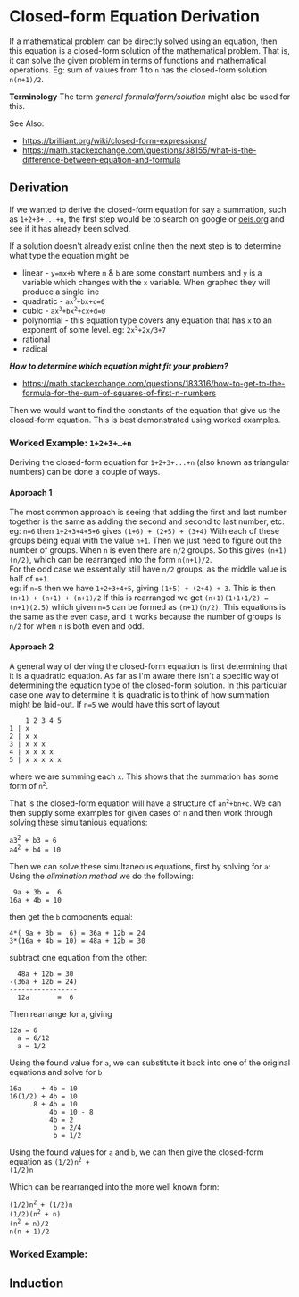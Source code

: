 # Closed-form Equation Derivation

If a mathematical problem can be directly solved using an equation, then this equation is a closed-form solution of the mathematical problem.
That is, it can solve the given problem in terms of functions and mathematical operations.
Eg: sum of values from 1 to `n` has the closed-form solution `n(n+1)/2`.

**Terminology**
The term _general formula/form/solution_ might also be used for this.

See Also:
- https://brilliant.org/wiki/closed-form-expressions/
- https://math.stackexchange.com/questions/38155/what-is-the-difference-between-equation-and-formula

## Derivation

If we wanted to derive the closed-form equation for say a summation, such as `1+2+3+...+n`,
the first step would be to search on google or [oeis.org](https://oeis.org) and see if it has already been solved.

If a solution doesn't already exist online then the next step is to determine what type the equation might be
- linear - `y=mx+b` where `m` & `b` are some constant numbers and `y` is a variable which changes with the `x` variable. When graphed they will produce a single line
- quadratic - <code>ax<sup>2</sup>+bx+c=0</code>
- cubic - <code>ax<sup>3</sup>+bx<sup>2</sup>+cx+d=0</code>
- polynomial - this equation type covers any equation that has `x` to an exponent of some level. eg: <code>2x<sup>5</sup>+2x/3+7</code>
- rational
- radical

***How to determine which equation might fit your problem?***
- https://math.stackexchange.com/questions/183316/how-to-get-to-the-formula-for-the-sum-of-squares-of-first-n-numbers

Then we would want to find the constants of the equation that give us the closed-form equation. This is best demonstrated using worked examples.

### Worked Example: <code>1+2+3+&#x2026;+n</code>

Deriving the closed-form equation for `1+2+3+...+n` (also known as triangular numbers) can be done a couple of ways.

#### Approach 1

The most common approach is seeing that adding the first and last number together is the same as adding the second and second to last number, etc.
eg: `n=6` then `1+2+3+4+5+6` gives `(1+6) + (2+5) + (3+4)`
With each of these groups being equal with the value `n+1`. Then we just need to figure out the number of groups. When `n` is even there are `n/2` groups.
So this gives `(n+1)(n/2)`, which can be rearranged into the form `n(n+1)/2`.  
For the odd case we essentially still have `n/2` groups, as the middle value is half of `n+1`.  
eg: if `n=5` then we have `1+2+3+4+5`, giving `(1+5) + (2+4) + 3`.
This is then `(n+1) + (n+1) + (n+1)/2`
If this is rearranged we get `(n+1)(1+1+1/2) = (n+1)(2.5)` which given `n=5` can be formed as `(n+1)(n/2)`.
This equations is the same as the even case, and it works because the number of groups is `n/2` for when `n` is both even and odd. 

#### Approach 2

A general way of deriving the closed-form equation is first determining that it is a quadratic equation.
As far as I'm aware there isn't a specific way of determining the equation type of the closed-form solution.
In this particular case one way to determine it is quadratic is to think of how summation might be laid-out.
If `n=5` we would have this sort of layout

```
    1 2 3 4 5
1 | x
2 | x x
3 | x x x
4 | x x x x
5 | x x x x x
```
where we are summing each `x`. This shows that the summation has some form of <code>n<sup>2</sup></code>.

That is the closed-form equation will have a structure of <code>an<sup>2</sup>+bn+c</code>.
We can then supply some examples for given cases of `n` and then work through solving these simultanious equations:
<pre><code>a3<sup>2</sup> + b3 = 6
a4<sup>2</sup> + b4 = 10
</code></pre>

Then we can solve these simultaneous equations, first by solving for `a`:  
Using the _elimination method_ we do the following:
```
 9a + 3b =  6
16a + 4b = 10
```

then get the `b` components equal:
```
4*( 9a + 3b =  6) = 36a + 12b = 24
3*(16a + 4b = 10) = 48a + 12b = 30
```

subtract one equation from the other:
```
  48a + 12b = 30
-(36a + 12b = 24)
-----------------
  12a       =  6
```

Then rearrange for `a`, giving
```
12a = 6
  a = 6/12
  a = 1/2
```

Using the found value for `a`, we can substitute it back into one of the original equations and solve for `b`
```
16a     + 4b = 10
16(1/2) + 4b = 10
      8 + 4b = 10
          4b = 10 - 8
          4b = 2
           b = 2/4
           b = 1/2
```

Using the found values for `a` and `b`, we can then give the closed-form equation as
<code>(1/2)n<sup>2</sup> + (1/2)n</code>

Which can be rearranged into the more well known form:
<pre><code>(1/2)n<sup>2</sup> + (1/2)n
(1/2)(n<sup>2</sup> + n)
(n<sup>2</sup> + n)/2
n(n + 1)/2
</code></pre>


### Worked Example: 



## Induction

